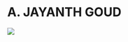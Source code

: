<h1>A. JAYANTH GOUD</h1>

<img src = "https://github-readme-stats.vercel.app/api?username=jay459&&show_icons=true&&title_color=FFFFFF&&icon_color=FFFFFF&&bg_color=273746&&text_color=FFFFFF"/>

